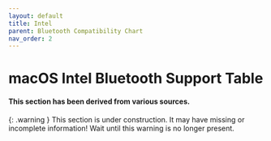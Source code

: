 ```yaml
---
layout: default
title: Intel
parent: Bluetooth Compatibility Chart
nav_order: 2
---
```


# macOS Intel Bluetooth Support Table
#### This section has been derived from various sources.

{: .warning }
This section is under construction. It may have missing or incomplete information! Wait until this warning is no longer present.